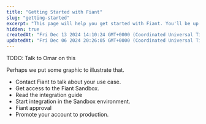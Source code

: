 ```yaml
---
title: "Getting Started with Fiant"
slug: "getting-started"
excerpt: "This page will help you get started with Fiant. You'll be up and running very fast!"
hidden: true
createdAt: "Fri Dec 13 2024 14:10:24 GMT+0000 (Coordinated Universal Time)"
updatedAt: "Fri Dec 06 2024 20:26:05 GMT+0000 (Coordinated Universal Time)"
---
```

TODO: Talk to Omar on this

Perhaps we put some graphic to illustrate that.

- Contact Fiant to talk about your use case.
- Get access to the Fiant Sandbox.
- Read the integration guide
- Start integration in the Sandbox environment.
- Fiant approval
- Promote your account to production.
